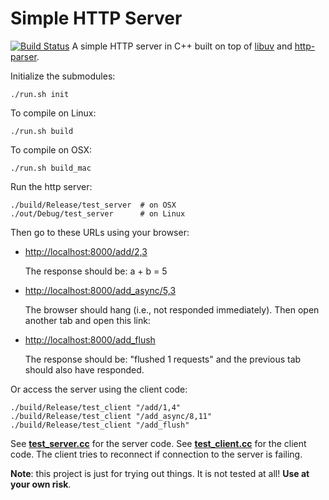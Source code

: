 Simple HTTP Server
===========
[![Build Status](https://travis-ci.org/felix-halim/http-server.svg?branch=master)](https://travis-ci.org/felix-halim/http-server)
A simple HTTP server in C++ built on top of 
[libuv](https://github.com/joyent/libuv)
and
[http-parser](https://github.com/joyent/http-parser).

Initialize the submodules:

    ./run.sh init

To compile on Linux:

    ./run.sh build

To compile on OSX:

    ./run.sh build_mac

Run the http server:

    ./build/Release/test_server  # on OSX
    ./out/Debug/test_server      # on Linux


Then go to these URLs using your browser:


* [http://localhost:8000/add/2,3](http://localhost:8000/add/2,3)

    The response should be: a + b = 5
 
* [http://localhost:8000/add_async/5,3](http://localhost:8000/add_async/5,3)

    The browser should hang (i.e., not responded immediately).
    Then open another tab and open this link:

* [http://localhost:8000/add_flush](http://localhost:8000/add_flush)

    The response should be: "flushed 1 requests" and
    the previous tab should also have responded.


Or access the server using the client code:

    ./build/Release/test_client "/add/1,4"
    ./build/Release/test_client "/add_async/8,11"
    ./build/Release/test_client "/add_flush"


See <b>[test_server.cc](https://github.com/felix-halim/http-server/blob/master/test_server.cc)</b> for the server code.
See <b>[test_client.cc](https://github.com/felix-halim/http-server/blob/master/test_client.cc)</b> for the client code.
The client tries to reconnect if connection to the server is failing.

<b>Note</b>: this project is just for trying out things.
It is not tested at all! <b>Use at your own risk</b>.
